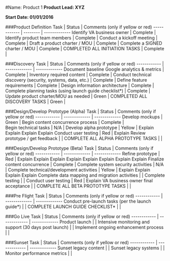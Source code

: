 #Name: Product 1
**Product Lead: XYZ**

**Start Date: 01/01/2016**

###Product Definition
Task                                              | Status   | Comments (only if yellow or red)
------------                                      | -------- | ------------- 
Identify VA business owner                        | Complete | 
Identify product team members                     | Complete | 
Conduct a kickoff meeting                         | Complete | 
Draft a product charter / MOU                     | Complete | 
Complete a SIGNED charter / MOU                   | Complete | 
COMPLETED ALL INITIATION TASKS                    | Complete | 


###Discovery
Task | Status | Comments (only if yellow or red)
------------ | ------------- | -------------
Document baseline Google analytics & metrics                  | Complete | 
Inventory required content                                    | Complete | 
Conduct technical discovery (security, systems, data, etc.)   | Complete | 
Define feature requirements                                   | Complete | 
Design information architecture                               | Complete |
Complete planning tasks (using launch guide checklist*)       | Complete | 
Update product charter/MOU as needed                          | Green    | 
COMPLETED ALL DISCOVERY TASKS                                 | Green    | 


###Design/Develop Prototype (Alpha)
Task | Status | Comments (only if yellow or red)
------------ | ------------- | ------------- 
Develop mockups                           | Green     | 
Begin content concurrence process         | Complete  |   
Begin technical tasks                     | N/A       | 
Develop alpha prototype                   | Yellow    | Explain Explain Explain Explain 
Conduct user testing                      | Red       | Explain
Review prototype / get feedback           |           | 
COMPLETE ALL ALPHA PROTOTYPE TASKS        |           |

###Design/Develop Prototype (Beta)
Task | Status | Comments (only if yellow or red)
------------ | ------------- | ------------- 
Refine prototype                                | Red      | Explain Explain Explain Explain Explain Explain Explain Explain 
Finalize content concurrence                    | Complete | 
Complete system security activities             | N/A      | 
Complete technical/development activities       | Yellow   | Explain Explain Explain Explain 
Complete data mapping and migration activities  |          |
Complete testing                                |          | 
Conduct user testing                            | Red      | Explain
VA business owner final acceptance              |          | 
COMPLETE ALL BETA PROTOTYPE TASKS               |          |

###Pre Flight
Task | Status | Comments (only if yellow or red)
------------ | ------------- | ------------- 
Conduct pre-launch tasks (per the launch guide*)  |     |
COMPLETE LAUNCH GUIDE CHECKLIST*                  |     |

###Go Live
Task | Status | Comments (only if yellow or red)
------------ | ------------- | ------------- 
Product launch                                          |     | 
Intensive monitoring and support (30 days post launch)  |     |
Implement ongoing enhancement process                   |     |

###Sunset
Task | Status | Comments (only if yellow or red)
------------ | ------------- | ------------- 
Sunset legacy content                 |     |
Sunset legacy systems                 |     | 
Monitor performance metrics           |     | 
